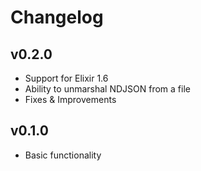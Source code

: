 # Changelog

## v0.2.0

- Support for Elixir 1.6
- Ability to unmarshal NDJSON from a file
- Fixes & Improvements

## v0.1.0

- Basic functionality
